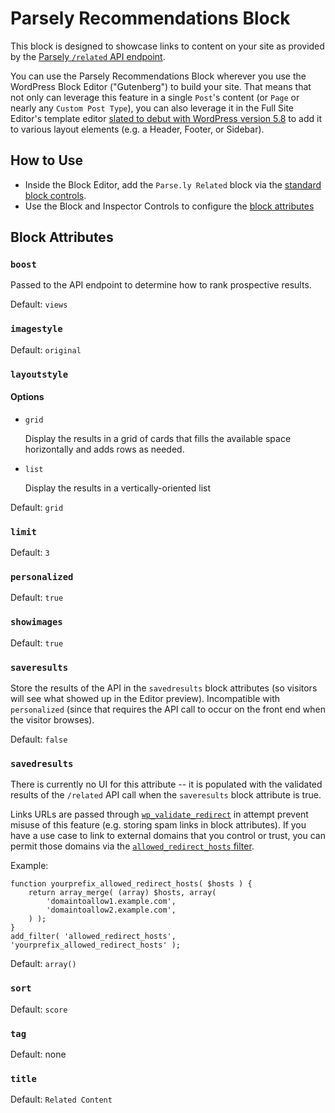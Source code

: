 # Parsely Recommendations Block

This block is designed to showcase links to content on your site as provided by the [Parsely `/related` API endpoint](https://www.parse.ly/help/api/recommendations#get-related).

You can use the Parsely Recommendations Block wherever you use the WordPress Block Editor ("Gutenberg") to build your site. That means that not only can leverage this feature in a single `Post`'s content (or `Page` or nearly any `Custom Post Type`), you can also leverage it in the Full Site Editor's template editor [slated to debut with WordPress version 5.8](https://make.wordpress.org/core/2021/06/16/introducing-the-template-editor-in-wordpress-5-8/) to add it to various layout elements (e.g. a Header, Footer, or Sidebar).

## How to Use

- Inside the Block Editor, add the `Parse.ly Related` block via the [standard block controls](https://wordpress.com/support/wordpress-editor/#add-a-block).
- Use the Block and Inspector Controls to configure the [block attributes](#block-attributes)

## Block Attributes

### `boost`

Passed to the API endpoint to determine how to rank prospective results.

Default: `views`

### `imagestyle`

Default: `original`

### `layoutstyle`

#### Options

- `grid`

  Display the results in a grid of cards that fills the available space horizontally and adds rows as needed.

- `list`

  Display the results in a vertically-oriented list

Default: `grid`

### `limit`

Default: `3`

### `personalized`

Default: `true`

### `showimages`

Default: `true`

### `saveresults`

Store the results of the API in the `savedresults` block attributes (so visitors will see what showed up in the Editor preview). Incompatible with `personalized` (since that requires the API call to occur on the front end when the visitor browses).

Default: `false`

### `savedresults`

There is currently no UI for this attribute -- it is populated with the validated results of the `/related` API call when the `saveresults` block attribute is true.

Links URLs are passed through [`wp_validate_redirect`](https://developer.wordpress.org/reference/functions/wp_validate_redirect/) in attempt prevent misuse of this feature (e.g. storing spam links in block attributes). If you have a use case to link to external domains that you control or trust, you can permit those domains via the [`allowed_redirect_hosts` filter](https://developer.wordpress.org/reference/hooks/allowed_redirect_hosts/).

Example:

```
function yourprefix_allowed_redirect_hosts( $hosts ) {
	return array_merge( (array) $hosts, array(
		'domaintoallow1.example.com',
		'domaintoallow2.example.com',
	) );
}
add_filter( 'allowed_redirect_hosts', 'yourprefix_allowed_redirect_hosts' );
```

Default: `array()`

### `sort`

Default: `score`

### `tag`

Default: none

### `title`

Default: `Related Content`
